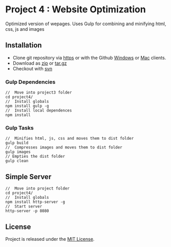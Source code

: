 # Project 4 : Website Optimization
Optimized version of wepages.
Uses Gulp for combining and minifying html, css, js and images

[get-zip]: https://github.com/jdbence/FE-Nanodegree/archive/master.zip
[get-tgz]: https://github.com/jdbence/FE-Nanodegree/archive/master.tar.gz
[clone-http]: https://github.com/jdbence/FE-Nanodegree.git
[clone-svn]: https://github.com/jdbence/FE-Nanodegree
[clone-ghwin]: github-windows://openRepo/https://github.com/jdbence/FE-Nanodegree
[clone-ghmac]: github-mac://openRepo/https://github.com/jdbence/FE-Nanodegree

## Installation

* Clone git repository via [https][clone-http] or with the Github [Windows][clone-ghwin] or [Mac][clone-ghmac] clients.
* Download as [zip][get-zip] or [tar.gz][get-tgz]
* Checkout with [svn][clone-svn]

### Gulp Dependencies

```node
//  Move into project3 folder
cd project4/
//  Install globals
npm install gulp -g
//  Install local dependences
npm install
```

### Gulp Tasks

```node
//  Minifies html, js, css and moves them to dist folder
gulp build
//  Compresses images and moves them to dist folder
gulp images
// Empties the dist folder
gulp clean
```

## Simple Server

```node
//  Move into project folder
cd project4/
//  Install globals
npm install http-server -g
//  Start server
http-server -p 8080
```

## License

Project is released under the [MIT License](http://opensource.org/licenses/MIT).
